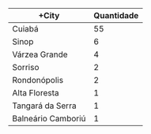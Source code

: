 |+City | Quantidade |
|------------ | -----------|
| Cuiabá | 55 |
| Sinop | 6 |
| Várzea Grande | 4 |
| Sorriso | 2 |
| Rondonópolis | 2 |
| Alta Floresta | 1 |
| Tangará da Serra | 1 |
| Balneário Camboriú | 1 |

